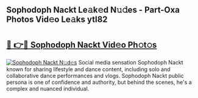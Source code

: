 ## Sophodoph Nackt Le𝚊k𝚎d N𝚞𝚍es - Part-Oxa Photos Vid𝚎o Le𝚊ks ytI82

# <h2><a href="http://fb450dr.evod.top/?m=Sophodoph+Nackt">🔗 👉🔴 Sophodoph Nackt Vid𝚎o Ph𝚘t𝚘s</a></h2>

[![Sophodoph Nackt N𝚞d𝚎s](https://i.imgur.com/8V9OHl7.gif)](http://fb450dr.evod.top/?m=Sophodoph+Nackt)
Social media sensation Sophodoph Nackt known for sharing lifestyle and dance content, including solo and collaborative dance performances and vlogs. Sophodoph Nackt public persona is one of confidence and authority, but behind the scenes, he's a complex and nuanced individual. 

